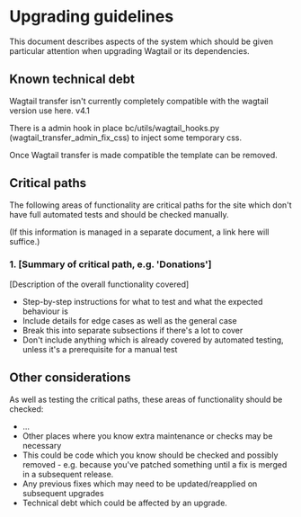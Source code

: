 # Upgrading guidelines

This document describes aspects of the system which should be given particular attention when upgrading Wagtail or its dependencies.

## Known technical debt

Wagtail transfer isn't currently completely compatible with the wagtail version use here. v4.1

There is a admin hook in place bc/utils/wagtail_hooks.py (wagtail_transfer_admin_fix_css) to inject some temporary css.

Once Wagtail transfer is made compatible the template can be removed.

## Critical paths

The following areas of functionality are critical paths for the site which don't have full automated tests and should be checked manually.

(If this information is managed in a separate document, a link here will suffice.)

### 1. [Summary of critical path, e.g. 'Donations']

[Description of the overall functionality covered]

- Step-by-step instructions for what to test and what the expected behaviour is
- Include details for edge cases as well as the general case
- Break this into separate subsections if there's a lot to cover
- Don't include anything which is already covered by automated testing, unless it's a prerequisite for a manual test

## Other considerations

As well as testing the critical paths, these areas of functionality should be checked:

- ...
- Other places where you know extra maintenance or checks may be necessary
- This could be code which you know should be checked and possibly removed - e.g. because you've patched something until a fix is merged in a subsequent release.
- Any previous fixes which may need to be updated/reapplied on subsequent upgrades
- Technical debt which could be affected by an upgrade.
